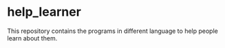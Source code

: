 # help_learner
This repository contains the programs in different language to help people learn about them.
